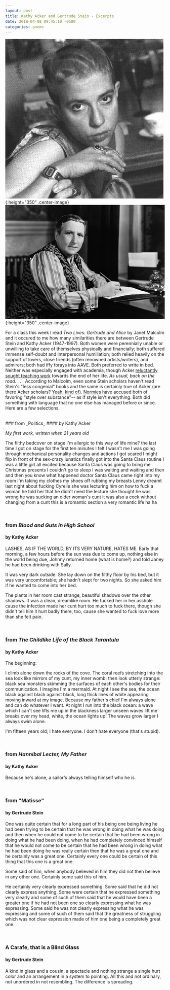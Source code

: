 ```yaml
---
layout: post
title: Kathy Acker and Gertrude Stein - Excerpts
date: 2018-04-08 09:45:10 -0500
categories: poems
---
```


![Acker](/assets/Acker.jpg){:height="350" .center-image}
<br>
![Stein](/assets/Stein.jpg){:height="350" .center-image}

For a class this week I read _Two Lives: Gertrude and Alice_ by Janet Malcolm and it occured to me how many similarities there are between Gertrude Stein and Kathy Acker (1947-1997). Both women were perennially unable or unwilling to take care of themselves physically and financially; both suffered immense self-doubt and interpersonal humiliation; both relied heavily on the support of lovers, close friends (often renowned artists/writers), and admirers; both had iffy forays into AAVE. Both preferred to write in bed. Neither was especially engaged with academia, though Acker [reluctantly sought teaching work](https://www.newyorker.com/books/page-turner/cancer-became-my-whole-brain-kathy-acker-final-year) towards the end of her life. _As usual, back on the road. . . ._ According to Malcolm, even some Stein scholars haven't read Stein's "less congenial" books and the same is certainly true of Acker (are there Acker scholars? [Yeah, kind of](https://communalpresence.com/)). [Normies](https://www.theguardian.com/books/2017/sep/04/after-kathy-acker-a-biography-chris-kraus-review) have accused both of favoring "style over substance"-- as if style isn't everything. Both did something with language that no one else has managed before or since.  Here are a few selections.

<br>
### from _Politics_
#### by Kathy Acker

_My first work, written when 21 years old_

The filthy bedcover on stage I'm allergic to this way of life mine? the last time I got on stage for the first ten minutes I felt I wasn't me I was going through mechanical personality changes and actions I got scared I might flip in front of the sex-crazy lunatics finally got into the Santa Claus routine I was a little girl all excited because Santa Claus was going to bring me Christmas presents I couldn't go to sleep I was waiting and waiting and then and then you know what happened doctor Santa Claus came right into my room I'm taking my clothes my shoes off rubbing my breasts Lenny dreamt last night about fucking Cyrelle she was lecturing him on how to fuck a woman he told her that he didn't need the lecture she thought he was wrong he was sucking an older woman's cunt it was also a cock without changing from a cunt this is a romantic section a very romantic life ha ha

<br>

### from _Blood and Guts in High School_
#### by Kathy Acker

LASHES, AS IF THE WORLD, BY ITS VERY NATURE, HATES ME. Early that morning, a few hours before the sun was due to come up, nothing else in the world being due, Johnny returned home (what is home?) and told Janey he had been drinking with Sally.

It was very dark outside. She lay down on the filthy floor by his bed, but it was very uncomfortable; she hadn't slept for two nights. So she asked him if he wanted to come into her bed.

The plants in her room cast strange, beautiful shadows over the other shadows. It was a clean, dreamlike room. He fucked her in her asshole cause the infection made her cunt hurt too much to fuck there, though she didn't tell him it hurt badly there, too, cause she wanted to fuck love more than she felt pain.

<br>

### from _The Childlike Life of the Black Tarantula_
#### by Kathy Acker

The beginning: 

I climb alone down the rocks of the cove. The coral reefs stretching into the sea look like mirrors of my cunt, my inner womb; then look utterly strange: black sea monsters skimming the surfaces of each other's bodies for their communication. I imagine I'm a mermaid. At night I see the sea, the ocean black against black against black, long thick lines of white appearing moving inward at my image. Because my father's chief I'm always alone and can do whatever I want. At night I run into the black ocean: a wave which I can't see lifts me up in the blackness larger unseen waves lift me breaks over my head, white, the ocean lights up! The waves grow larger I always swim alone.

I'm fifteen years old; I hate everyone. I don't hate everyone (that's stupid).

<br>

### from _Hannibal Lecter, My Father_
#### by Kathy Acker

Because he's alone, a sailor's always telling himself who he is.

<br>

### from "Matisse"
#### by Gertrude Stein

One was quite certain that for a long part of his being one being living he had been trying to be certain that he was wrong in doing what he was doing and then when he could not come to be certain that he had been wrong in doing what he had been doing, when he had completely convinced himself that he would not come to be certain that he had been wrong in doing what he had been doing he was really certain then that he was a great one and he certainly was a great one. Certainly every one could be certain of this thing that this one is a great one.

Some said of him, when anybody believed in him they did not then believe in any other one. Certainly some said this of him.

He certainly very clearly expressed something. Some said that he did not clearly express anything. Some were certain that he expressed something very clearly and some of such of them said that he would have been a greater one if he had not been one so clearly expressing what he was expressing. Some said he was not clearly expressing what he was expressing and some of such of them said that the greatness of struggling which was not clear expression made of him one being a completely great one.

<br>

### A Carafe, that is a Blind Glass
#### by Gertrude Stein

A kind in glass and a cousin, a spectacle and nothing strange a single hurt color and an arrangement in a system to pointing. All this and not ordinary, not unordered in not resembling. The difference is spreading.